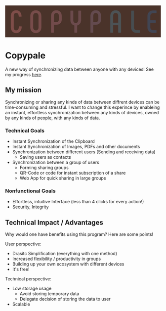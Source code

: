 ![Logo](/assets/images/logo.png)
# Copypale
A new way of synchronizing data between anyone with any devices!
See my progress [here](https://github.com/users/noahpy/projects/1).

## My mission
Synchronizing or sharing any kinds of data between diffrent devices can 
be time-consuming and stressful. I want to change this experince by enableing 
an instant, effortless synchronization between any kinds of devices, owned by any kinds of people, with any kinds of data.

### Technical Goals
- Instant Synchronization of the Clipboard
- Instant Synchronization of Images, PDFs and other documents
- Synchronization between different users (Sending and receiving data)
  * Saving users as contacts
- Synchronization between a group of users
  * Forming sharing groups 
  * QR-Code or code for instant subscription of a share
  * Web App for quick sharing in large groups

### Nonfunctional Goals
- Effortless, intuitive Interface (less than 4 clicks for every action!)
- Security, Integrity

## Technical Impact / Advantages
Why would one have benefits using this program?
Here are some points!
  
User perspective:
- Drasitc Simplification (everything with one method)
- Increased flexibility / productivity in groups
- Building up your own ecosystem with different devices
- It's free!
  
Technical perspective:
- Low storage usage
  * Avoid storing temporary data
  * Delegate decision of storing the data to user
- Scalable



